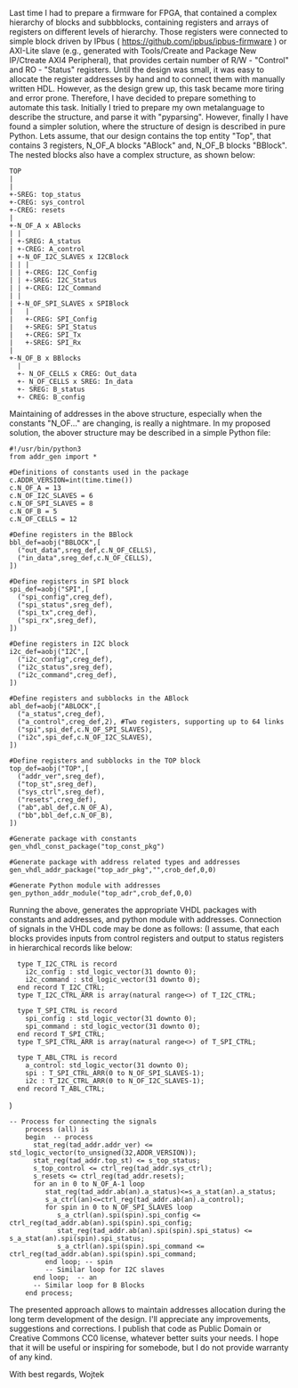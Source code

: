 Last time I had to prepare a firmware for FPGA, that contained a complex hierarchy of blocks and subbblocks, containing registers and arrays of registers on different levels of hierarchy. Those registers were connected to simple block driven by IPbus ( https://github.com/ipbus/ipbus-firmware ) or AXI-Lite slave (e.g., generated with Tools/Create and Package New IP/Ctreate AXI4 Peripheral), that provides certain number of R/W - "Control" and RO - "Status" registers.
Until the design was small, it was easy to allocate the register addresses by hand and to connect them with manually written HDL.
However, as the design grew up, this task became more tiring and error prone.
Therefore, I have decided to prepare something to automate this task. Initially I tried to prepare my own metalanguage to describe the structure, and parse it with "pyparsing".
However, finally I have found a simpler solution, where the structure of design is described in pure Python.
Lets assume, that our design contains the top entity "Top", that contains 3 registers, N_OF_A blocks "ABlock" and, N_OF_B blocks "BBlock".
The nested blocks also have a complex structure, as shown below:

	TOP
	|
	|
	+-SREG: top_status
	+-CREG: sys_control
	+-CREG: resets
	|
	+-N_OF_A x ABlocks
	| |
	| +-SREG: A_status
	| +-CREG: A_control
	| +-N_OF_I2C_SLAVES x I2CBlock
	| | |
	| | +-CREG: I2C_Config
	| | +-SREG: I2C_Status
	| | +-CREG: I2C_Command
	| |
	| +-N_OF_SPI_SLAVES x SPIBlock
	|   |
	|   +-CREG: SPI_Config
	|   +-SREG: SPI_Status
	|   +-CREG: SPI_Tx
	|   +-SREG: SPI_Rx
	|
	+-N_OF_B x BBlocks
	  |
	  +- N_OF_CELLS x CREG: Out_data
	  +- N_OF_CELLS x SREG: In_data
	  +- SREG: B_status
	  +- CREG: B_config

Maintaining of addresses in the above structure, especially when the constants "N_OF..." are changing, is really a nightmare.
In my proposed solution, the abover structure may be described in a simple Python file:

	#!/usr/bin/python3
	from addr_gen import *

	#Definitions of constants used in the package
	c.ADDR_VERSION=int(time.time())
	c.N_OF_A = 13
	c.N_OF_I2C_SLAVES = 6
	c.N_OF_SPI_SLAVES = 8
	c.N_OF_B = 5
	c.N_OF_CELLS = 12

	#Define registers in the BBlock
	bbl_def=aobj("BBLOCK",[
	  ("out_data",sreg_def,c.N_OF_CELLS),
	  ("in_data",sreg_def,c.N_OF_CELLS),
	])

	#Define registers in SPI block
	spi_def=aobj("SPI",[
	  ("spi_config",creg_def),
	  ("spi_status",sreg_def),
	  ("spi_tx",creg_def),
	  ("spi_rx",sreg_def),
	])

	#Define registers in I2C block
	i2c_def=aobj("I2C",[
	  ("i2c_config",creg_def),
	  ("i2c_status",sreg_def),
	  ("i2c_command",creg_def),
	])

	#Define registers and subblocks in the ABlock
	abl_def=aobj("ABLOCK",[
	  ("a_status",creg_def),
	  ("a_control",creg_def,2), #Two registers, supporting up to 64 links
	  ("spi",spi_def,c.N_OF_SPI_SLAVES),
	  ("i2c",spi_def,c.N_OF_I2C_SLAVES),
	])

	#Define registers and subblocks in the TOP block
	top_def=aobj("TOP",[
	  ("addr_ver",sreg_def),
	  ("top_st",sreg_def),
	  ("sys_ctrl",sreg_def),
	  ("resets",creg_def),
	  ("ab",abl_def,c.N_OF_A),
	  ("bb",bbl_def,c.N_OF_B),
	])

	#Generate package with constants
	gen_vhdl_const_package("top_const_pkg")

	#Generate package with address related types and addresses
	gen_vhdl_addr_package("top_adr_pkg","",crob_def,0,0)

	#Generate Python module with addresses
	gen_python_addr_module("top_adr",crob_def,0,0)

Running the above, generates the appropriate VHDL packages with constants and addresses, and python module with addresses.
Connection of signals in the VHDL code may be done as follows:
(I assume, that each blocks provides inputs from control registers and output to status registers in hierarchical records like below:

	  type T_I2C_CTRL is record
	    i2c_config : std_logic_vector(31 downto 0);
	    i2c_command : std_logic_vector(31 downto 0);
	  end record T_I2C_CTRL;
	  type T_I2C_CTRL_ARR is array(natural range<>) of T_I2C_CTRL;
	  
	  type T_SPI_CTRL is record
	    spi_config : std_logic_vector(31 downto 0);
	    spi_command : std_logic_vector(31 downto 0);
	  end record T_SPI_CTRL;
	  type T_SPI_CTRL_ARR is array(natural range<>) of T_SPI_CTRL;
	  
	  type T_ABL_CTRL is record
	    a_control: std_logic_vector(31 downto 0);
	    spi : T_SPI_CTRL_ARR(0 to N_OF_SPI_SLAVES-1);
	    i2c : T_I2C_CTRL_ARR(0 to N_OF_I2C_SLAVES-1);
	  end record T_ABL_CTRL;

)

	-- Process for connecting the signals
    	process (all) is
	    begin  -- process
	      stat_reg(tad_addr.addr_ver) <= std_logic_vector(to_unsigned(32,ADDR_VERSION));
	      stat_reg(tad_addr.top_st) <= s_top_status;
	      s_top_control <= ctrl_reg(tad_addr.sys_ctrl);
	      s_resets <= ctrl_reg(tad_addr.resets);
	      for an in 0 to N_OF_A-1 loop
	         stat_reg(tad_addr.ab(an).a_status)<=s_a_stat(an).a_status;
	         s_a_ctrl(an)<=ctrl_reg(tad_addr.ab(an).a_control);
	         for spin in 0 to N_OF_SPI_SLAVES loop
	            s_a_ctrl(an).spi(spin).spi_config <= ctrl_reg(tad_addr.ab(an).spi(spin).spi_config;
	            stat_reg(tad_addr.ab(an).spi(spin).spi_status) <= s_a_stat(an).spi(spin).spi_status;
	            s_a_ctrl(an).spi(spin).spi_command <= ctrl_reg(tad_addr.ab(an).spi(spin).spi_command;
	         end loop; -- spin
	         -- Similar loop for I2C slaves
	      end loop;  -- an
	      -- Similar loop for B Blocks
	    end process;

The presented approach allows to maintain addresses allocation during the long term development of the design.
I'll appreciate any improvements, suggestions and corrections.
I publish that code as Public Domain or Creative Commons CC0 license, whatever better suits your needs.
I hope that it will be useful or inspiring for somebode, but I do not provide warranty of any kind.

With best regards,
Wojtek

